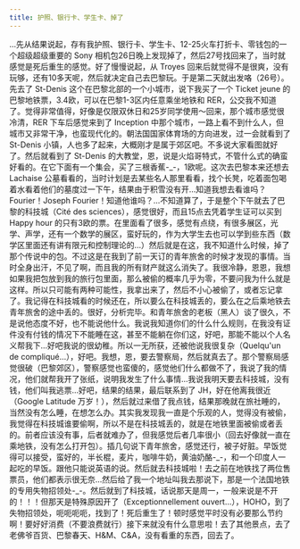 ```yaml
---
title: 护照、银行卡、学生卡、掉了
---
```


...先从结果说起，存有我护照、银行卡、学生卡、12-25火车打折卡、零钱包的一个超级超级重要的 Sony 相机包26日晚上发现掉了，然后27号找回来了，当时就感觉是死后重生的感觉。好了慢慢说起，从 Troyes 回来后就觉得不是很爽，没有玩够，还有10多天呢，然后就决定自己去巴黎玩。于是第二天就出发咯（26号）。先去了 St-Denis 这个在巴黎北部的一个小城市，说下我买了一个 Ticket jeune 的巴黎地铁票，3.4欧，可以在巴黎1-3区内任意乘坐地铁和 RER，公交我不知道了。觉得非常值得，好像是仅限双休日和25岁同学使用～回来，那个城市感觉很冷清，RER 下车后感觉来到了 Inception 中那个城市，一路上看不到什么人，但城市又非常干净，也蛮现代化的。朝法国国家体育场的方向进发，过一会就看到了 St-Denis 小镇，人也多了起来，大概刚才是属于郊区吧。不多说大家看图就好了。然后就看到了 St-Denis 的大教堂，恩，说是火焰哥特式，不管什么式的确蛮好看的。在它下面有一个集会，买了三根香蕉-\_-，1欧呢。这次去巴黎本来还想去 Lachaise 公墓看看的，当时计划是去某些名人那里看看，找个长凳，吃着面包喝着水看着他们的墓度过一下午，结果由于积雪没有开...知道我想去看谁吗？Fourier！Joseph Fourier！知道他谁吗？...不知道算了，于是整个下午就去了巴黎的科技城（Cité des sciences），感觉很好，而且15点去凭着学生证可以买到 Happy hour 的只有3欧的票。在里面看了很多，感觉有点绕，有很多展区，光学、声学，还有一个数学的展区，蛮好玩的，作为大学生去也可以学到些东西（数学区里面还有讲有限元和控制理论的...）然后就是在这，我不知道什么时候，掉了那个传说中的包。不过这是在我到了前一天订的青年旅舍的时候才发现的事情。当时全身出汗，不见了啊，而且我的所有财产就这么消失了。我很冷静，恩恩，我想如果我把包放到我的旅行包里面，那么被偷的概率几乎为零，不要问我为什么就是这样。所以只可能有两种可能性，我拿出来了，然后不小心被偷了，或者忘记拿了。我记得在科技城看的时候还在，所以要么在科技城丢的，要么在之后乘地铁去青年旅舍的途中丢的。很好，分析完毕。和青年旅舍的老板（黑人）谈了很久，不是说他态度不好，也不能说他什么。我说我知道你们的什么什么规则，在我没有证件没有付钱的情况下不能睡在这，甚至不能躺在你们这，好吧，那能不能以个人名义帮我下...好吧我说的很幼稚。所以一无所获，还被他说我很复杂（Quelqu'un de compliqué...），好吧。我想，恩，要去警察局，然后就真去了。那个警察局感觉很破（巴黎郊区），警察感觉也蛮傻的，感觉他们什么都做不了，我说了我的情况，他们就帮我开了张纸，说明我发生了什么事情...我说我明天要去科技城，没有钱，他们叫我逃票...好吧，结果的结果，最后联系到了 JH，好在他离我很近（Google Latitude 万岁！），然后就过来借了我点钱，结果那晚就在旅社睡的，当然没有怎么睡，在想怎么办。其实我发现我一直是个乐观的人，觉得没有被偷，我觉得在科技城谁要偷啊，所以不是在科技城丢的，就是在地铁里面被偷或者丢的。前者应该没有事，后者就难办了，但我感觉后者几率很小（回去好像就一直在乘地铁，没有怎么打开包）。插几句说下青年旅舍，感觉还行，被子好脏。早饭觉得可以接受，蛮好的，半长棍，麦片，咖啡牛奶，黄油奶酪-\_-，和一个印度人一起吃的早饭。跟他只能说英语的说。然后就去科技城啦！去之前在地铁找了两位售票员，他们都表示很无奈...然后给了我一个地址叫我去那说下，那是一个法国地铁的专用失物招领处-_-。然后就到了科技城，话说那天是周一，一般来说是不开的！！！但那天是特殊原因开了（Exceptionnellement ouvert...），HOHO，到了失物招领处，呃呃呃呃，找到了！死后重生了！顿时感觉平时没有必要那么节约啊！要好好消费（不要浪费就行）接下来就没有什么意思啦！去了其他景点，去了老佛爷百货、巴黎春天、H&M、C&A，没有看重的东西，回去了。